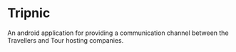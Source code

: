 # Tripnic

An android application for providing a communication channel between the Travellers and Tour hosting companies.